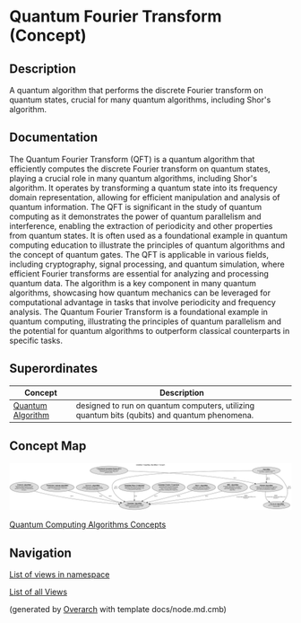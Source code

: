 
# Quantum Fourier Transform (Concept)
## Description
A quantum algorithm that performs the discrete Fourier transform on quantum states, crucial for
              many quantum algorithms, including Shor's algorithm.


## Documentation
The Quantum Fourier Transform (QFT) is a quantum algorithm that efficiently computes the discrete Fourier transform
          on quantum states, playing a crucial role in many quantum algorithms, including Shor's algorithm.
          It operates by transforming a quantum state into its frequency domain representation, allowing for efficient
          manipulation and analysis of quantum information.
          The QFT is significant in the study of quantum computing as it demonstrates the power of quantum parallelism and interference,
          enabling the extraction of periodicity and other properties from quantum states.
          It is often used as a foundational example in quantum computing education to illustrate the principles of quantum
          algorithms and the concept of quantum gates.
          The QFT is applicable in various fields, including cryptography, signal processing, and quantum simulation,
          where efficient Fourier transforms are essential for analyzing and processing quantum data.
          The algorithm is a key component in many quantum algorithms, showcasing how quantum mechanics can be leveraged
          for computational advantage in tasks that involve periodicity and frequency analysis.
          The Quantum Fourier Transform is a foundational example in quantum computing, illustrating the principles of quantum
          parallelism and the potential for quantum algorithms to outperform classical counterparts in specific tasks.
## Superordinates
| Concept | Description |
|---|---|
| [Quantum Algorithm](../../../software-development/quantum-computing/algorithm/quantum-algorithm.md)| designed to run on quantum computers, utilizing quantum bits (qubits) and quantum phenomena. |

## Concept Map
![Quantum Computing Algorithms Concepts](../../../software-development/quantum-computing/algorithm/concept-view.png)

[Quantum Computing Algorithms Concepts](../../../software-development/quantum-computing/algorithm/concept-view.md)


## Navigation
[List of views in namespace](./views-in-namespace.md)

[List of all Views](../../../views.md)


(generated by [Overarch](https://github.com/soulspace-org/overarch) with template docs/node.md.cmb)
